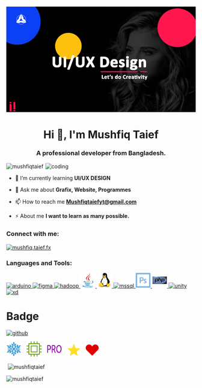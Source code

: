 ![logo](https://raw.githubusercontent.com/Mushfiqtaief/Mushfiqtaief/main/c49eb886409381.5d987e6142e5f-picsay.png)
<h1 align="center">Hi 👋, I'm Mushfiq Taief</h1>
<h3 align="center">A professional developer from Bangladesh.</h3>
<img align="right" alt="coding" width="400" src="https://media2.giphy.com/media/RbDKaczqWovIugyJmW/giphy.webp?cid=6c09b952a2f9d158cdc71a2136b4f2e6db0f067c3c32008e&rid=giphy.webp&ct=g">

<p align="left"> <img src="https://komarev.com/ghpvc/?username=mushfiqtaief&label=Profile%20views&color=0e75b6&style=flat" alt="mushfiqtaief" /> </p>

- 🌱 I’m currently learning **UI/UX DESIGN**

- 💬 Ask me about **Grafix, Website, Programmes**

- 📫 How to reach me **Mushfiqtaiefyt@gmail.com**

- ⚡ About me **I want to learn as many possible.**

<h3 align="left">Connect with me:</h3>
<p align="left">
<a href="https://fb.com/mushfiq.taief.fx" target="blank"><img align="center" src="https://raw.githubusercontent.com/rahuldkjain/github-profile-readme-generator/master/src/images/icons/Social/facebook.svg" alt="mushfiq.taief.fx" height="30" width="40" /></a>
</p>

<h3 align="left">Languages and Tools:</h3>
<p align="left"> <a href="https://www.arduino.cc/" target="_blank" rel="noreferrer"> <img src="https://cdn.worldvectorlogo.com/logos/arduino-1.svg" alt="arduino" width="40" height="40"/> </a> <a href="https://www.figma.com/" target="_blank" rel="noreferrer"> <img src="https://www.vectorlogo.zone/logos/figma/figma-icon.svg" alt="figma" width="40" height="40"/> </a> <a href="https://hadoop.apache.org/" target="_blank" rel="noreferrer"> <img src="https://www.vectorlogo.zone/logos/apache_hadoop/apache_hadoop-icon.svg" alt="hadoop" width="40" height="40"/> </a> <a href="https://www.java.com" target="_blank" rel="noreferrer"> <img src="https://raw.githubusercontent.com/devicons/devicon/master/icons/java/java-original.svg" alt="java" width="40" height="40"/> </a> <a href="https://www.linux.org/" target="_blank" rel="noreferrer"> <img src="https://raw.githubusercontent.com/devicons/devicon/master/icons/linux/linux-original.svg" alt="linux" width="40" height="40"/> </a> <a href="https://www.microsoft.com/en-us/sql-server" target="_blank" rel="noreferrer"> <img src="https://www.svgrepo.com/show/303229/microsoft-sql-server-logo.svg" alt="mssql" width="40" height="40"/> </a> <a href="https://www.photoshop.com/en" target="_blank" rel="noreferrer"> <img src="https://raw.githubusercontent.com/devicons/devicon/master/icons/photoshop/photoshop-line.svg" alt="photoshop" width="40" height="40"/> </a> <a href="https://www.php.net" target="_blank" rel="noreferrer"> <img src="https://raw.githubusercontent.com/devicons/devicon/master/icons/php/php-original.svg" alt="php" width="40" height="40"/> </a> <a href="https://unity.com/" target="_blank" rel="noreferrer"> <img src="https://www.vectorlogo.zone/logos/unity3d/unity3d-icon.svg" alt="unity" width="40" height="40"/> </a> <a href="https://www.adobe.com/products/xd.html" target="_blank" rel="noreferrer"> <img src="https://cdn.worldvectorlogo.com/logos/adobe-xd.svg" alt="xd" width="40" height="40"/> </a> </p>

# Badge

[<img src='https://cdn.jsdelivr.net/npm/simple-icons@3.0.1/icons/github.svg' alt='github' height='40'>](https://github.com/Mushfiqtaief)  

<a href='https://archiveprogram.github.com/'><img src='https://raw.githubusercontent.com/acervenky/animated-github-badges/master/assets/acbadge.gif' width='40' height='40'></a> <a href='https://docs.github.com/en/developers'><img src='https://raw.githubusercontent.com/acervenky/animated-github-badges/master/assets/devbadge.gif' width='40' height='40'></a> <a href='https://github.com/pricing'><img src='https://raw.githubusercontent.com/acervenky/animated-github-badges/master/assets/pro.gif' width='40' height='40'></a> <a href='https://stars.github.com/'><img src='https://raw.githubusercontent.com/acervenky/animated-github-badges/master/assets/starbadge.gif' width='35' height='35'></a> <a href='https://docs.github.com/en/github/supporting-the-open-source-community-with-github-sponsors'><img src='https://raw.githubusercontent.com/acervenky/animated-github-badges/master/assets/sponsorbadge.gif' width='35' height='35'></a> 


<p>&nbsp;<img align="center" src="https://github-readme-stats.vercel.app/api?username=mushfiqtaief&show_icons=true&locale=en" alt="mushfiqtaief" /></p>

<p><img align="center" src="https://github-readme-streak-stats.herokuapp.com/?user=mushfiqtaief&" alt="mushfiqtaief" /></p>
